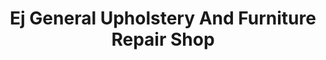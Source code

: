 ---
title: "Ej General Upholstery And Furniture Repair Shop"
url: /nabua/ej-general-upholstery-and-furniture-repair-shop/
shop: shop
---